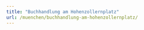 ```yaml
---
title: "Buchhandlung am Hohenzollernplatz"
url: /muenchen/buchhandlung-am-hohenzollernplatz/
---
```

